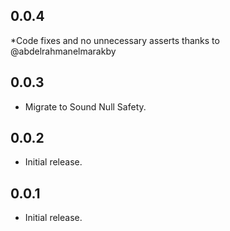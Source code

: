 ## 0.0.4

*Code fixes and no unnecessary asserts thanks to @abdelrahmanelmarakby

## 0.0.3

* Migrate to Sound Null Safety.

## 0.0.2

* Initial release.

## 0.0.1

* Initial release.
